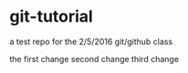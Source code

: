 # git-tutorial
a test repo for the 2/5/2016 git/github class

the first change
second change
third change